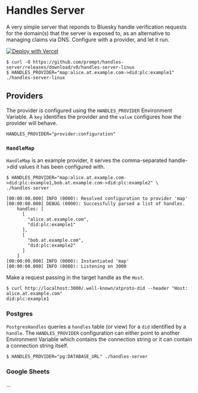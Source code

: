 # Handles Server

A very simple server that reponds to Bluesky handle verification requests for
the domain(s) that the server is exposed to, as an alternative to managing
claims via DNS. Configure with a provider, and let it run.

[![Deploy with Vercel](https://vercel.com/button)](https://vercel.com/new/clone?repository-url=https%3A%2F%2Fgithub.com%2Fshrink-inc%2Fhandles-server&env=HANDLES_PROVIDER)

```shell
$ curl -O https://github.com/prompt/handles-server/releases/download/v0/handles-server-linux
$ HANDLES_PROVIDER="map:alice.at.example.com->did:plc:example1" ./handles-server-linux
```

## Providers

The provider is configured using the `HANDLES_PROVIDER` Environment Variable. A
`key` identifies the provider and the `value` configures how the provider will
behave.

```shell
HANDLES_PROVIDER="provider:configuration"
```

### `HandleMap`

`HandleMap` is an example provider, it serves the comma-separated handle->did
values it has been configured with.

```shell
$ HANDLES_PROVIDER="map:alice.at.example.com->did:plc:example1,bob.at.example.com->did:plc:example2" \
./handles-server

[00:00:00.000] INFO (0000): Resolved configuration to provider 'map'
[00:00:00.000] DEBUG (0000): Successfully parsed a list of handles.
    handles: [
      [
        "alice.at.example.com",
        "did:plc:example1"
      ],
      [
        "bob.at.example.com",
        "did:plc:example2"
      ]
    ]
[00:00:00.000] INFO (0000): Instantiated 'map'
[00:00:00.000] INFO (0000): Listening on 3000
```

Make a request passing in the target handle as the `Host`.

```shell
$ curl http://localhost:3000/.well-known/atproto-did --header "Host: alice.at.example.com"
did:plc:example1
```

### Postgres

`PostgresHandles` queries a `handles` table (or view) for a `did` identified by
a `handle`. The `HANDLES_PROVIDER` configuration can either point to another
Environment Variable which contains the connection string or it can contain a
connection string itself.

```shell
$ HANDLES_PROVIDER="pg:DATABASE_URL" ./handles-server
```

### Google Sheets

...
